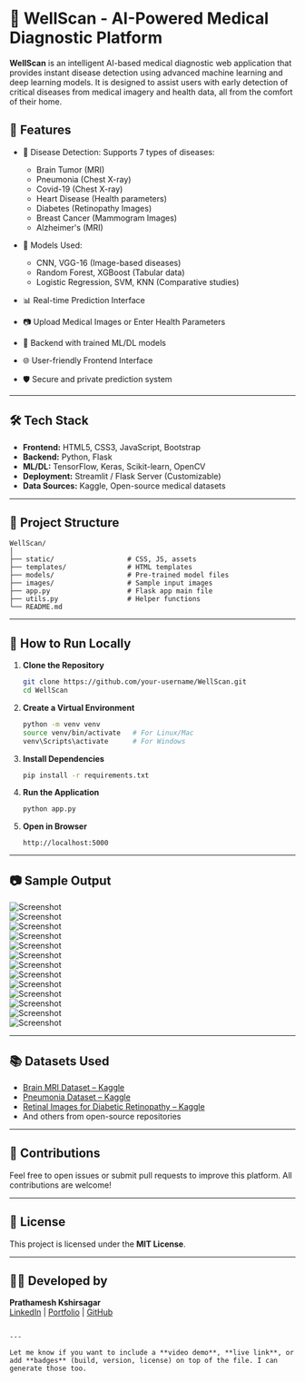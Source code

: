 
# 🧠 WellScan - AI-Powered Medical Diagnostic Platform

**WellScan** is an intelligent AI-based medical diagnostic web application that provides instant disease detection using advanced machine learning and deep learning models. It is designed to assist users with early detection of critical diseases from medical imagery and health data, all from the comfort of their home.

## 🚀 Features

- 🔬 Disease Detection: Supports 7 types of diseases:
  - Brain Tumor (MRI)
  - Pneumonia (Chest X-ray)
  - Covid-19 (Chest X-ray)
  - Heart Disease (Health parameters)
  - Diabetes (Retinopathy Images)
  - Breast Cancer (Mammogram Images)
  - Alzheimer's (MRI)

- 🤖 Models Used:
  - CNN, VGG-16 (Image-based diseases)
  - Random Forest, XGBoost (Tabular data)
  - Logistic Regression, SVM, KNN (Comparative studies)

- 📊 Real-time Prediction Interface
- 📷 Upload Medical Images or Enter Health Parameters
- 🧠 Backend with trained ML/DL models
- 🌐 User-friendly Frontend Interface
- 🛡️ Secure and private prediction system

---

## 🛠️ Tech Stack

- **Frontend:** HTML5, CSS3, JavaScript, Bootstrap
- **Backend:** Python, Flask
- **ML/DL:** TensorFlow, Keras, Scikit-learn, OpenCV
- **Deployment:** Streamlit / Flask Server (Customizable)
- **Data Sources:** Kaggle, Open-source medical datasets

---

## 📁 Project Structure

```
WellScan/
│
├── static/                  # CSS, JS, assets
├── templates/               # HTML templates
├── models/                  # Pre-trained model files
├── images/                  # Sample input images
├── app.py                   # Flask app main file
├── utils.py                 # Helper functions
└── README.md
```

---

## 🧪 How to Run Locally

1. **Clone the Repository**
   ```bash
   git clone https://github.com/your-username/WellScan.git
   cd WellScan
   ```

2. **Create a Virtual Environment**
   ```bash
   python -m venv venv
   source venv/bin/activate   # For Linux/Mac
   venv\Scripts\activate      # For Windows
   ```

3. **Install Dependencies**
   ```bash
   pip install -r requirements.txt
   ```

4. **Run the Application**
   ```bash
   python app.py
   ```

5. **Open in Browser**
   ```
   http://localhost:5000
   ```

---

## 📷 Sample Output

![Screenshot](Healthcure/Screenshot%202024-09-17%20183240.png)  
![Screenshot](Healthcure/Screenshot%202024-10-06%20200614.png)  
![Screenshot](Healthcure/Screenshot%202024-10-06%20200635.png)  
![Screenshot](Healthcure/Screenshot%202024-10-06%20200717.png)  
![Screenshot](Healthcure/Screenshot%202024-10-06%20201506.png)  
![Screenshot](Healthcure/Screenshot%202024-10-06%20201533.png)  
![Screenshot](Healthcure/Screenshot%202024-10-06%20201536.png)  
![Screenshot](Healthcure/Screenshot%202024-10-06%20201539.png)  
![Screenshot](Healthcure/Screenshot%202024-10-06%20201553.png)  
![Screenshot](Healthcure/Screenshot%202024-10-06%20201613.png)  
![Screenshot](Healthcure/Screenshot%202024-10-06%20201626.png)  
![Screenshot](Healthcure/Screenshot%202024-10-06%20205008.png)  
![Screenshot](Healthcure/Screenshot%202024-10-06%20204857.png)  


---

## 📚 Datasets Used

- [Brain MRI Dataset – Kaggle](https://www.kaggle.com/navoneel/brain-mri-images-for-brain-tumor-detection)
- [Pneumonia Dataset – Kaggle](https://www.kaggle.com/paultimothymooney/chest-xray-pneumonia)
- [Retinal Images for Diabetic Retinopathy – Kaggle](https://www.kaggle.com/competitions/diabetic-retinopathy-detection)
- And others from open-source repositories

---

## 🙌 Contributions

Feel free to open issues or submit pull requests to improve this platform. All contributions are welcome!

---

## 📃 License

This project is licensed under the **MIT License**.

---

## 👨‍💻 Developed by

**Prathamesh Kshirsagar**  
[LinkedIn](https://www.linkedin.com/in/prathameshkshirsagar/) | [Portfolio](https://your-portfolio-link.com) | [GitHub](https://github.com/your-username)

```

---

Let me know if you want to include a **video demo**, **live link**, or add **badges** (build, version, license) on top of the file. I can generate those too.
